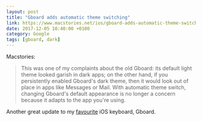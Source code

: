 ```yaml
--- 
layout: post 
title: "Gboard adds automatic theme switching" 
link: https://www.macstories.net/ios/gboard-adds-automatic-theme-switching/ 
date: 2017-12-05 10:40:00 +0100 
category: Google 
tags: [gboard, dark] 
--- 
```


Macstories: 

>This was one of my complaints about the old Gboard: its default light theme looked garish in dark apps; on the other hand, if you persistently enabled Gboard's dark theme, then it would look out of place in apps like Messages or Mail. With automatic theme switch, changing Gboard's default appearance is no longer a concern because it adapts to the app you're using. 

Another great update to my [favourite][gboard] iOS keyboard, Gboard. 

[gboard]:http://colm.io/2016/09/10/gboard/

